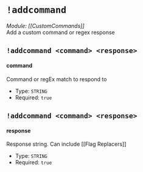 # `!addcommand`
*Module: [[CustomCommands]]*<br>
Add a custom command or regex response
## `!addcommand <command> <response>`
#### command
Command or regEx match to respond to
- Type: `STRING`
- Required: `true`
## `!addcommand <command> <response>`
#### response
Response string. Can include [[Flag Replacers]]
- Type: `STRING`
- Required: `true`
